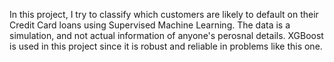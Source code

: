 In this project, I try to classify which customers are likely to default on their Credit Card loans using Supervised Machine Learning.
The data is a simulation, and not actual information of anyone's perosnal details.
XGBoost is used in this project since it is robust and reliable in problems like this one.
